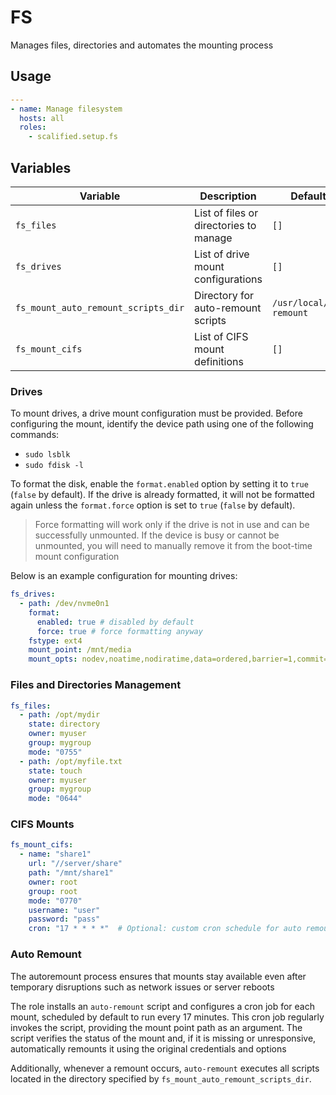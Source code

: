 # FS

Manages files, directories and automates the mounting process

## Usage

```yaml
---
- name: Manage filesystem
  hosts: all
  roles:
    - scalified.setup.fs
```

## Variables

| Variable                            | Description                            | Default Value                 |
|-------------------------------------|----------------------------------------|-------------------------------|
| `fs_files`                          | List of files or directories to manage | `[]`                          |
| `fs_drives`                         | List of drive mount configurations     | `[]`                          |
| `fs_mount_auto_remount_scripts_dir` | Directory for auto-remount scripts     | `/usr/local/lib/auto-remount` |
| `fs_mount_cifs`                     | List of CIFS mount definitions         | `[]`                          |

### Drives

To mount drives, a drive mount configuration must be provided.
Before configuring the mount, identify the device path using one of the following commands:

  - `sudo lsblk`
  - `sudo fdisk -l`

To format the disk, enable the `format.enabled` option by setting it to `true` (`false` 
by default). If the drive is already formatted, it will not be formatted again unless the 
`format.force` option is set to `true` (`false` by default). 

> Force formatting will work only if the drive is not in use and can be successfully unmounted.
If the device is busy or cannot be unmounted, you will need to manually remove it from the
boot-time mount configuration

Below is an example configuration for mounting drives:

```yaml
fs_drives:
  - path: /dev/nvme0n1
    format:
      enabled: true # disabled by default
      force: true # force formatting anyway
    fstype: ext4
    mount_point: /mnt/media
    mount_opts: nodev,noatime,nodiratime,data=ordered,barrier=1,commit=30,discard
```

### Files and Directories Management

```yaml
fs_files:
  - path: /opt/mydir
    state: directory
    owner: myuser
    group: mygroup
    mode: "0755"
  - path: /opt/myfile.txt
    state: touch
    owner: myuser
    group: mygroup
    mode: "0644"
```

### CIFS Mounts

```yaml
fs_mount_cifs:
  - name: "share1"
    url: "//server/share"
    path: "/mnt/share1"
    owner: root
    group: root
    mode: "0770"
    username: "user"
    password: "pass"
    cron: "17 * * * *"  # Optional: custom cron schedule for auto remount
```

### Auto Remount

The autoremount process ensures that mounts stay available even after temporary disruptions such as network issues or server reboots

The role installs an `auto-remount` script and configures a cron job for each mount, scheduled by default to run every 17 minutes. This cron job regularly invokes the script, providing the mount point path as an argument. The script verifies the status of the mount and, if it is missing or unresponsive, automatically remounts it using the original credentials and options

Additionally, whenever a remount occurs, `auto-remount` executes all scripts located in the directory specified by `fs_mount_auto_remount_scripts_dir`.
